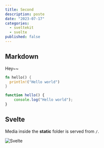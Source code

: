 ```yaml
---
title: Second
description: poste
date: "2023-07-17"
categories:
  - sveltekit
  - svelte
published: false
---
```


## Markdown

Hey~~

```rust
fn hello() {
  println!("Hello world")
}
```

```ts
function hello() {
	console.log("Hello world");
}
```

## Svelte

Media inside the **static** folder is served from `/`.

![Svelte](favicon.png)

